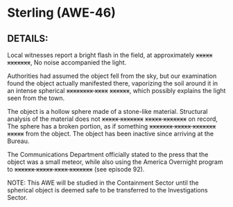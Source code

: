 # Sterling (AWE-46)

## DETAILS:

Local witnesses report a bright flash in the field, at approximately ~~xxxxx xxxxxxx~~, No noise accompanied the light.

Authorities had assumed the object fell from the sky, but our examination found the object actually manifested there, vaporizing the soil around it in an intense spherical ~~xxxxxxxx xxxx~~ ~~xxxxxx~~, which possibly explains the light seen from the town.

The object is a hollow sphere made of a stone-like material. Structural analysis of the material does not ~~xxxxx xxxxxxx~~ ~~xxxxx xxxxxxx~~ on record, The sphere has a broken portion, as if something ~~xxxxxxx xxxxx xxxxxxx xxxxx~~ from the object. The object has been inactive since arriving at the Bureau.

The Communications Department officially stated to the press that the object was a small meteor, while also using the America Overnight program to ~~xxxxxx xxxxx xxxx xxxxxxx~~ (see episode 92).

NOTE: This AWE will be studied in the Containment Sector until the spherical object is deemed safe to be transferred to the Investigations Sector.
